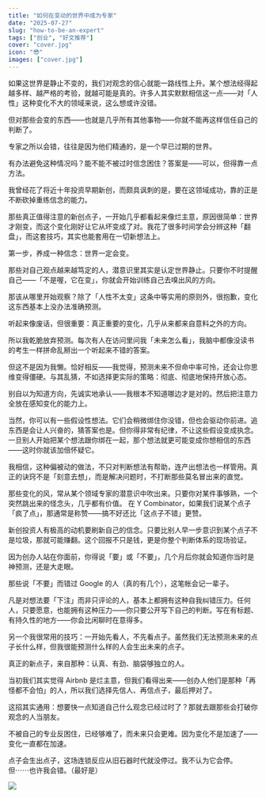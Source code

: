 ```yaml
---
title: "如何在变动的世界中成为专家"
date: "2025-07-27"
slug: "how-to-be-an-expert"
tags: ["创业", "好文推荐"]
cover: "cover.jpg"
icon: "😎"
images: ["cover.jpg"]
---
```

如果这世界是静止不变的，我们对观念的信心就能一路线性上升。某个想法经得起越多样、越严格的考验，就越可能是真的。许多人其实默默相信这一点——对「人性」这种变化不大的领域来说，这么想或许没错。



但对那些会变的东西——也就是几乎所有其他事物——你就不能再这样信任自己的判断了。



专家之所以会错，往往是因为他们精通的，是一个早已过期的世界。



有办法避免这种情况吗？能不能不被过时信念困住？答案是——可以，但得靠一点方法。



我曾经花了将近十年投资早期新创，而颇具讽刺的是，要在这领域成功，靠的正是不断砍掉重练信念的能力。



那些真正值得注意的新创点子，一开始几乎都看起来像烂主意，原因很简单：世界才刚变，而这个变化刚好让它从坏变成了对。我花了很多时间学会分辨这种「翻盘」，而这套技巧，其实也能套用在一切新想法上。



第一步，养成一种信念：世界一定会变。



那些对自己观点越来越笃定的人，潜意识里其实是认定世界静止。只要你不时提醒自己——「不是喔，它在变」，你就会开始训练自己去嗅出风的方向。



那该从哪里开始观察？除了「人性不太变」这条中等实用的原则外，很抱歉，变化这东西基本上没办法准确预测。



听起来像废话，但很重要：真正重要的变化，几乎从来都来自意料之外的方向。



所以我乾脆放弃预测。每次有人在访问里问我「未来怎么看」，我脑中都像没读书的考生一样拼命乱掰出一个听起来不错的答案。



但这不是因为我懒。恰好相反——我觉得，预测未来不但命中率可怜，还会让你思维变得僵硬。与其乱猜，不如选择更实际的策略：彻底、彻底地保持开放心态。



别自以为知道方向，先诚实地承认——我根本不知道哪边才是对的。然后把注意力全放在感知变化的能力上。



当然，你可以有一些假设性想法。它们会稍微绑住你没错，但也会驱动你前进。追东西是会让人兴奋的，猜答案也是。但你得非常有纪律，不让这些假设变成执念。
一旦别人开始把某个想法跟你绑在一起，那个想法就更可能变成你想相信的东西——这时你就该加倍怀疑它。



我相信，这种偏被动的做法，不只对判断想法有帮助，连产出想法也一样管用。真正的诀窍不是「刻意去想」，而是解决问题时，不打断那些莫名冒出来的直觉。



那些变化的风，常从某个领域专家的潜意识中吹出来。只要你对某件事够熟，一个突然跳出来的怪念头，几乎都有价值。
在 Y Combinator，如果我们说某个点子「疯了点」，那通常是称赞——搞不好还比「这点子不错」更赞。



新创投资人有极高的动机要刷新自己的信念。只要比别人早一步意识到某个点子不是垃圾，那就可能赚翻。这个回报不只是钱，更是你整个判断体系的现场验证。



因为创办人站在你面前，你得说「要」或「不要」，几个月后你就会知道你当时是神预测，还是大走眼。



那些说「不要」而错过 Google 的人（真的有几个），这笔帐会记一辈子。



凡是对想法要「下注」而非只评论的人，基本上都拥有这种自我纠错压力。任何人，只要愿意，也能拥有这种压力——你只要公开写下自己的判断。写在有标题、有持久性的地方——你会比闲聊时在意得多。



另一个我很常用的技巧：一开始先看人，不先看点子。虽然我们无法预测未来的点子长什么样，但我很能预测什么样的人会生出未来的点子。



真正的新点子，来自那种：认真、有劲、脑袋够独立的人。



当初我们其实觉得 Airbnb 是烂主意，但我们看得出来——创办人他们是那种「再怪都不会怕」的人，所以我们选择先信人、再信点子，最后押对了。



这招其实通用：想要快一点知道自己什么观念已经过时了？那就去跟那些会打破你观念的人当朋友。



不被自己的专业反困住，已经够难了，而未来只会更难。因为变化不是加速了——变化一直都在加速。



点子会生出点子，这场连锁反应从旧石器时代就没停过。我不认为它会停。
但⋯⋯也许我会错。（最好是）




![](https://prod-files-secure.s3.us-west-2.amazonaws.com/112d0858-5090-4d34-a606-b75eb8d65fd2/46476355-9cf3-4e99-9b7a-3531bc426380/1000202064.png?X-Amz-Algorithm=AWS4-HMAC-SHA256&X-Amz-Content-Sha256=UNSIGNED-PAYLOAD&X-Amz-Credential=ASIAZI2LB466WYP43LML%2F20251011%2Fus-west-2%2Fs3%2Faws4_request&X-Amz-Date=20251011T091207Z&X-Amz-Expires=3600&X-Amz-Security-Token=IQoJb3JpZ2luX2VjEGYaCXVzLXdlc3QtMiJIMEYCIQDqL3hQ%2FOYnMR6OK0o%2Bl8n88YXQnwHGaMRKdKukgSGGbgIhAO3GM%2BDE0XN99waGjxatj1gAofAZXk1TgEooqWPn1v47KogECP%2F%2F%2F%2F%2F%2F%2F%2F%2F%2F%2FwEQABoMNjM3NDIzMTgzODA1IgxDa6gq0DxT52GLZqYq3AOH%2BgEuXs1DNNyRkORMa9XdYApKOltJS1xXvQx%2B0mPWijVMIopPMmqot6jwyaRjKxXUtfl2dcjeqJRacVJOIzhjgwxogumLNpmSgQqdjqxVUtLi3fN6vaxpKuK7qME629ZkbtxJbbVki17pJfs80%2BfADevlDWKxJzrlcZY%2F%2F%2BZgvIH2WcuIZSd1ywypzfrmHAVpYaZiG0w7Sm5KP0fFKOjpHkbrroZjgAWpe%2Bz%2FDMi01mNTlJCBfL2dra02aedX01E6B4dy5h%2FedpztAXEvZpw%2BLejRjel2o8bOU5r%2Fg6CdkP4ExtPkuO0kZbsZ7nQc1iq7I0J%2BllJxnvSxfuC6%2BHYRADGACYjKi6DTnN9KtUYEuBtWg5J9Eb%2F6bTqRSayHf1X4aArxs1LzdIa%2BDo7b%2BbPch3Bly27pz6UrS02yJrIYLyU9ckmbxFRXeX9wA69JI09mazKLtxB5t326vV8zvPxMhF0hf0S2iZoZ56STb7b8lpSNJEuO28bfS8ZqyTLIOJ5SfnRSFYJM2tY8%2FMYBEKk4xs%2BXhxlYGFZOwrP3I3%2B%2BrWTBqGk5Mih2Ujb9LgH6YiKde5LVrpWqh2btkeeqcKw4TohF30xinC0E0YbeLgiUqF%2FHYGpDYK%2F1ixc4CTDB4qfHBjqkASNpkd8tiKxsIjxY4JpIKC1c4E1t02CFmhGrL2%2FS2eeQiBmpYdPiAupmNxUjR%2BP%2FaZVh6udAhOb3BwKH%2FVl39blOla1CYUU9%2FCkc77LWS8cHICrtsqkurQxoql4gSgMQFIvhLoie%2BbKMZvoG%2FGMTm%2FUB3TyFUJ3V96A%2F4hWTLs7bV7Ybzaj0ElfCOgESpN91yeyCpNv08dFZOq%2Byrj3A8W0PmjBv&X-Amz-Signature=c49da291beffa1d66d05c363795aaeaa4e4562a6e9a925a1d1391fa5c219dd55&X-Amz-SignedHeaders=host&x-amz-checksum-mode=ENABLED&x-id=GetObject)

